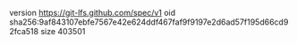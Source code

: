 version https://git-lfs.github.com/spec/v1
oid sha256:9af843107ebfe7567e42e624ddf467faf9f9197e2d6ad57f195d66cd92fca518
size 403501
